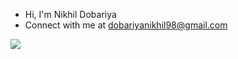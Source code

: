 
- Hi, I'm Nikhil Dobariya
- Connect with me at dobariyanikhil98@gmail.com


[![](https://visitcount.itsvg.in/api?id=nikhildobariya98&label=Profile%20Views&pretty=false)](https://visitcount.itsvg.in)
